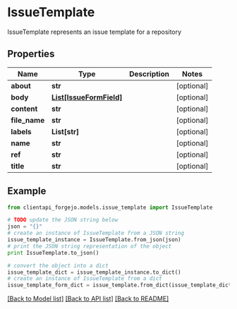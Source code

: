 # IssueTemplate

IssueTemplate represents an issue template for a repository

## Properties
Name | Type | Description | Notes
------------ | ------------- | ------------- | -------------
**about** | **str** |  | [optional] 
**body** | [**List[IssueFormField]**](IssueFormField.md) |  | [optional] 
**content** | **str** |  | [optional] 
**file_name** | **str** |  | [optional] 
**labels** | **List[str]** |  | [optional] 
**name** | **str** |  | [optional] 
**ref** | **str** |  | [optional] 
**title** | **str** |  | [optional] 

## Example

```python
from clientapi_forgejo.models.issue_template import IssueTemplate

# TODO update the JSON string below
json = "{}"
# create an instance of IssueTemplate from a JSON string
issue_template_instance = IssueTemplate.from_json(json)
# print the JSON string representation of the object
print IssueTemplate.to_json()

# convert the object into a dict
issue_template_dict = issue_template_instance.to_dict()
# create an instance of IssueTemplate from a dict
issue_template_form_dict = issue_template.from_dict(issue_template_dict)
```
[[Back to Model list]](../README.md#documentation-for-models) [[Back to API list]](../README.md#documentation-for-api-endpoints) [[Back to README]](../README.md)


